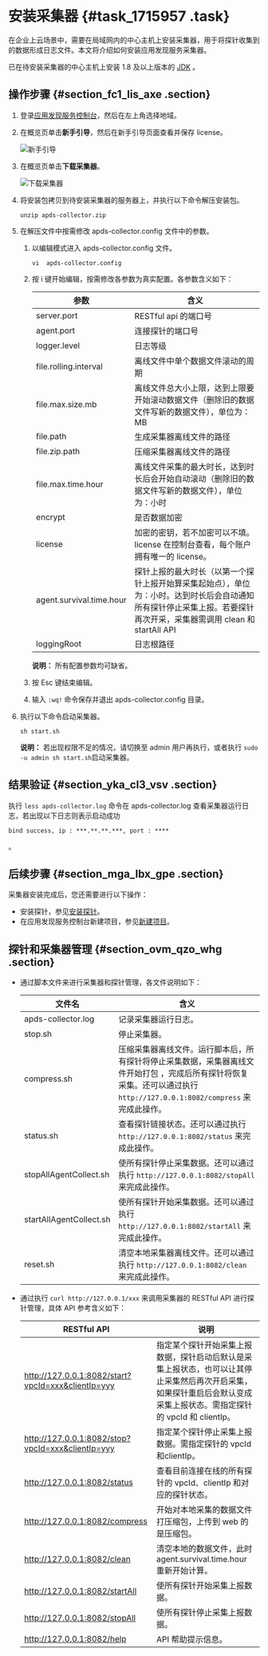 # 安装采集器 {#task_1715957 .task}

在企业上云场景中，需要在局域网内的中心主机上安装采集器，用于将探针收集到的数据形成日志文件。本文将介绍如何安装应用发现服务采集器。

已在待安装采集器的中心主机上安装 1.8 及以上版本的 [JDK](https://www.oracle.com/technetwork/java/javase/downloads/jdk8-downloads-2133151.html) 。

## 操作步骤 {#section_fc1_lis_axe .section}

1.  登录[应用发现服务控制台](https://apds.console.aliyun.com)，然后在左上角选择地域。
2.  在概览页单击**新手引导**，然后在新手引导页面查看并保存 license。 

    ![新手引导](http://static-aliyun-doc.oss-cn-hangzhou.aliyuncs.com/assets/img/1332370/156715345056979_zh-CN.png)

3.  在概览页单击**下载采集器**。 

    ![下载采集器](http://static-aliyun-doc.oss-cn-hangzhou.aliyuncs.com/assets/img/1332370/156715345156973_zh-CN.png)

4.  将安装包拷贝到待安装采集器的服务器上，并执行以下命令解压安装包。 

    ``` {#codeblock_v5t_39z_uwd}
    unzip apds-collector.zip
    ```

5.  在解压文件中按需修改 apds-collector.config 文件中的参数。 
    1.  以编辑模式进入 apds-collector.config 文件。 

        ``` {#codeblock_9b0_il4_t25}
        vi  apds-collector.config
        ```

    2.  按 i 键开始编辑，按需修改各参数为真实配置。各参数含义如下： 

        |参数|含义|
        |--|--|
        |server.port|RESTful api 的端口号|
        |agent.port|连接探针的端口号|
        |logger.level|日志等级|
        |file.rolling.interval|离线文件中单个数据文件滚动的周期|
        |file.max.size.mb|离线文件总大小上限，达到上限要开始滚动数据文件（删除旧的数据文件写新的数据文件），单位为：MB|
        |file.path|生成采集器离线文件的路径|
        |file.zip.path|压缩采集器离线文件的路径|
        |file.max.time.hour|离线文件采集的最大时长，达到时长后会开始自动滚动（删除旧的数据文件写新的数据文件），单位为：小时|
        |encrypt|是否数据加密|
        |license|加密的密钥，若不加密可以不填。license 在控制台查看，每个账户拥有唯一的 license。|
        |agent.survival.time.hour|探针上报的最大时长（以第一个探针上报开始算采集起始点），单位为：小时。达到时长后会自动通知所有探针停止采集上报。若要探针再次开采，采集器需调用 clean 和 startAll API|
        |loggingRoot|日志根路径|

        **说明：** 所有配置参数均可缺省。

    3.  按 Esc 键结束编辑。
    4.  输入 `:wq!` 命令保存并退出 apds-collector.config 目录。
6.  执行以下命令启动采集器。 

    ``` {#codeblock_e66_duf_i4p}
    sh start.sh
    ```

    **说明：** 若出现权限不足的情况，请切换至 admin 用户再执行，或者执行 `sudo -u admin sh start.sh`启动采集器。


## 结果验证 {#section_yka_cl3_vsv .section}

执行 `less apds-collector.log` 命令在 apds-collector.log 查看采集器运行日志，若出现以下日志则表示启动成功

``` {#codeblock_t7c_k4i_hg7}
bind success, ip : ***.**.**.***, port : ****
```

。

## 后续步骤 {#section_mga_lbx_gpe .section}

采集器安装完成后，您还需要进行以下操作：

-   安装探针，参见[安装探针](cn.zh-CN/操作指南/准备工作/安装探针.md#)。
-   在应用发现服务控制台新建项目，参见[新建项目](cn.zh-CN/操作指南/准备工作/新建项目.md#)。

## 探针和采集器管理 {#section_ovm_qzo_whg .section}

-   通过脚本文件来进行采集器和探针管理，各文件说明如下：

    |文件名|含义|
    |---|--|
    |apds-collector.log|记录采集器运行日志。|
    |stop.sh|停止采集器。|
    |compress.sh|压缩采集器离线文件。运行脚本后，所有探针将停止采集数据，采集器离线文件开始打包 ，完成后所有探针将恢复采集。还可以通过执行 `http://127.0.0.1:8082/compress` 来完成此操作。|
    |status.sh|查看探针链接状态。还可以通过执行 `http://127.0.0.1:8082/status` 来完成此操作。|
    |stopAllAgentCollect.sh|使所有探针停止采集数据。还可以通过执行 `http://127.0.0.1:8082/stopAll` 来完成此操作。|
    |startAllAgentCollect.sh|使所有探针开始采集数据。还可以通过执行 `http://127.0.0.1:8082/startAll` 来完成此操作。|
    |reset.sh|清空本地采集器离线文件。还可以通过执行 `http://127.0.0.1:8082/clean` 来完成此操作。|

-   通过执行 `curl http://127.0.0.1/xxx` 来调用采集器的 RESTful API 进行探针管理，具体 API 参考含义如下：

    |RESTful API|说明|
    |-----------|--|
    |http://127.0.0.1:8082/start?vpcId=xxx&clientIp=yyy|指定某个探针开始采集上报数据，探针启动后默认是采集上报状态，也可以让其停止采集然后再次开启采集，如果探针重启后会默认变成采集上报状态。需指定探针的 vpcId 和 clientIp。|
    |http://127.0.0.1:8082/stop?vpcId=xxx&clientIp=yyy|指定某个探针停止采集上报数据。需指定探针的 vpcId 和clientIp。|
    |http://127.0.0.1:8082/status|查看目前连接在线的所有探针的 vpcId、clientIp 和对应的探针状态。|
    |http://127.0.0.1:8082/compress|开始对本地采集的数据文件打压缩包，上传到 web 的是压缩包。|
    |http://127.0.0.1:8082/clean|清空本地的数据文件，此时 agent.survival.time.hour 重新开始计算。|
    |http://127.0.0.1:8082/startAll|使所有探针开始采集上报数据。|
    |http://127.0.0.1:8082/stopAll|使所有探针停止采集上报数据。|
    |http://127.0.0.1:8082/help|API 帮助提示信息。|


